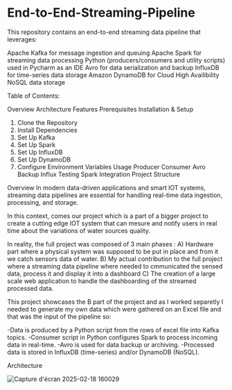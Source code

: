# End-to-End-Streaming-Pipeline

This repository contains an end-to-end streaming data pipeline that leverages:

Apache Kafka for message ingestion and queuing
Apache Spark for streaming data processing
Python (producers/consumers and utility scripts) used in Pycharm as an IDE
Avro for data serialization and backup
InfluxDB for time-series data storage
Amazon DynamoDB for Cloud High Availibility NoSQL data storage

Table of Contents:

Overview
Architecture
Features
Prerequisites
Installation & Setup
1. Clone the Repository
2. Install Dependencies
3. Set Up Kafka
4. Set Up Spark
5. Set Up InfluxDB
6. Set Up DynamoDB
7. Configure Environment Variables
Usage
Producer
Consumer
Avro Backup
Influx Testing
Spark Integration
Project Structure



Overview
In modern data-driven applications and smart IOT systems, streaming data pipelines are essential for handling real-time data ingestion, processing, and storage.

In this context, comes our project which is a part of a bigger project to create a cutting edge IOT system that can mesure and notify users in real time about the variations of water sources quality.


In reality, the full project was composed of 3 main phases : A) Hardware part where a physical system was supposed to be put in place and from it we catch sensors data of water.
                                                             B) My actual contribution to the full project where a streaming data pipeline where needed to cmmunicated the sensed data, process it and display it into a dashboard
                                                             C) The creation of a large scale web application to handle the dashboarding of the streamed processed data.

This project showcases the B part of the project and as I worked separetly I needed to generate my own data which were gathered on an Excel file and that was the input of the pipeline so:

-Data is produced by a Python script from the rows of excel file  into Kafka topics.
-Consumer script  in Python configures Spark to  process incoming data in real-time.
-Avro is used for data backup or archiving.
-Processed data is stored in InfluxDB (time-series) and/or DynamoDB (NoSQL).


Architecture

![Capture d'écran 2025-02-18 160029](https://github.com/user-attachments/assets/2f6c84f9-4f45-416f-b2fe-6039662e2a31)


